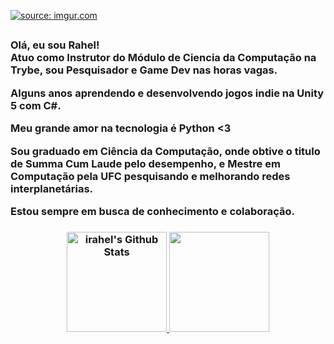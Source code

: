 <a alt="Github banner" href="https://imgur.com/zvjqDkZ"><img src="https://i.imgur.com/zvjqDkZ.jpg" title="source: imgur.com" /></a>
## 

<h3> Olá, eu sou Rahel!<br>
Atuo como Instrutor do Módulo de Ciencia da Computação na Trybe, sou Pesquisador e Game Dev nas horas vagas. <br>

Alguns anos aprendendo e desenvolvendo jogos indie na Unity 5 com C#.<br>
 
Meu grande amor na tecnologia é Python <3<br>

Sou graduado em Ciência da Computação, onde obtive o titulo de Summa Cum Laude pelo desempenho, e Mestre em Computação pela UFC pesquisando e melhorando redes interplanetárias. <br>

Estou sempre em busca de conhecimento e colaboração.<br><h3>

<div align="center">
  <a href="https://github.com/irahel">
  <img height="160em" src="https://github-readme-stats.vercel.app/api?username=irahel&include_all_commits=true&count_private=true&show_icons=true&line_height=20&title_color=BB0000&icon_color=BB0000&text_color=D3D3D3&bg_color=0,000000,4A0000" alt="irahel's Github Stats">
  <img height="160em" src="https://github-readme-stats.vercel.app/api/top-langs/?username=irahel&layout=compact&title_color=BB0000&text_color=FFFFFF&bg_color=0,000000,4A0000"/>
</div>


 
